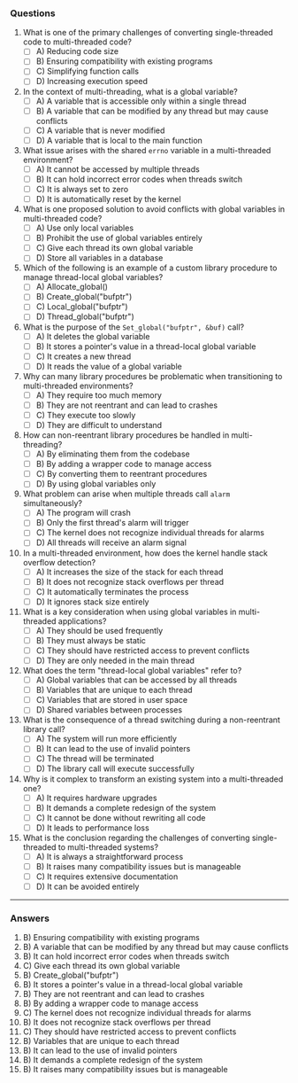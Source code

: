 ### Questions

1. What is one of the primary challenges of converting single-threaded code to multi-threaded code?
   - [ ] A) Reducing code size
   - [ ] B) Ensuring compatibility with existing programs
   - [ ] C) Simplifying function calls
   - [ ] D) Increasing execution speed

2. In the context of multi-threading, what is a global variable?
   - [ ] A) A variable that is accessible only within a single thread
   - [ ] B) A variable that can be modified by any thread but may cause conflicts
   - [ ] C) A variable that is never modified
   - [ ] D) A variable that is local to the main function

3. What issue arises with the shared `errno` variable in a multi-threaded environment?
   - [ ] A) It cannot be accessed by multiple threads
   - [ ] B) It can hold incorrect error codes when threads switch
   - [ ] C) It is always set to zero
   - [ ] D) It is automatically reset by the kernel

4. What is one proposed solution to avoid conflicts with global variables in multi-threaded code?
   - [ ] A) Use only local variables
   - [ ] B) Prohibit the use of global variables entirely
   - [ ] C) Give each thread its own global variable
   - [ ] D) Store all variables in a database

5. Which of the following is an example of a custom library procedure to manage thread-local global variables?
   - [ ] A) Allocate_global()
   - [ ] B) Create_global("bufptr")
   - [ ] C) Local_global("bufptr")
   - [ ] D) Thread_global("bufptr")

6. What is the purpose of the `Set_global("bufptr", &buf)` call?
   - [ ] A) It deletes the global variable
   - [ ] B) It stores a pointer's value in a thread-local global variable
   - [ ] C) It creates a new thread
   - [ ] D) It reads the value of a global variable

7. Why can many library procedures be problematic when transitioning to multi-threaded environments?
   - [ ] A) They require too much memory
   - [ ] B) They are not reentrant and can lead to crashes
   - [ ] C) They execute too slowly
   - [ ] D) They are difficult to understand

8. How can non-reentrant library procedures be handled in multi-threading?
   - [ ] A) By eliminating them from the codebase
   - [ ] B) By adding a wrapper code to manage access
   - [ ] C) By converting them to reentrant procedures
   - [ ] D) By using global variables only

9. What problem can arise when multiple threads call `alarm` simultaneously?
   - [ ] A) The program will crash
   - [ ] B) Only the first thread's alarm will trigger
   - [ ] C) The kernel does not recognize individual threads for alarms
   - [ ] D) All threads will receive an alarm signal

10. In a multi-threaded environment, how does the kernel handle stack overflow detection?
    - [ ] A) It increases the size of the stack for each thread
    - [ ] B) It does not recognize stack overflows per thread
    - [ ] C) It automatically terminates the process
    - [ ] D) It ignores stack size entirely

11. What is a key consideration when using global variables in multi-threaded applications?
    - [ ] A) They should be used frequently
    - [ ] B) They must always be static
    - [ ] C) They should have restricted access to prevent conflicts
    - [ ] D) They are only needed in the main thread

12. What does the term "thread-local global variables" refer to?
    - [ ] A) Global variables that can be accessed by all threads
    - [ ] B) Variables that are unique to each thread
    - [ ] C) Variables that are stored in user space
    - [ ] D) Shared variables between processes

13. What is the consequence of a thread switching during a non-reentrant library call?
    - [ ] A) The system will run more efficiently
    - [ ] B) It can lead to the use of invalid pointers
    - [ ] C) The thread will be terminated
    - [ ] D) The library call will execute successfully

14. Why is it complex to transform an existing system into a multi-threaded one?
    - [ ] A) It requires hardware upgrades
    - [ ] B) It demands a complete redesign of the system
    - [ ] C) It cannot be done without rewriting all code
    - [ ] D) It leads to performance loss

15. What is the conclusion regarding the challenges of converting single-threaded to multi-threaded systems?
    - [ ] A) It is always a straightforward process
    - [ ] B) It raises many compatibility issues but is manageable
    - [ ] C) It requires extensive documentation
    - [ ] D) It can be avoided entirely

---

### Answers

1. B) Ensuring compatibility with existing programs
2. B) A variable that can be modified by any thread but may cause conflicts
3. B) It can hold incorrect error codes when threads switch
4. C) Give each thread its own global variable
5. B) Create_global("bufptr")
6. B) It stores a pointer's value in a thread-local global variable
7. B) They are not reentrant and can lead to crashes
8. B) By adding a wrapper code to manage access
9. C) The kernel does not recognize individual threads for alarms
10. B) It does not recognize stack overflows per thread
11. C) They should have restricted access to prevent conflicts
12. B) Variables that are unique to each thread
13. B) It can lead to the use of invalid pointers
14. B) It demands a complete redesign of the system
15. B) It raises many compatibility issues but is manageable
